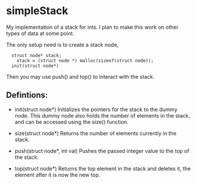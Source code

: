 # simpleStack
My implementation of a stack for ints. I plan to make this work on other types of data at some point.

The only setup need is to create a stack node,
```
  struct node* stack;
	stack = (struct node *) malloc(sizeof(struct node));
  init(struct node*)
```
Then you may use push() and top() to interact with the stack.

## Defintions:
* init(struct node*)
    Initializes the pointers for the stack to the dummy node. This dummy node also holds the number of elements in the stack, and can be accessed using the size() function.
    
* size(struct node*)
    Returns the number of elements currently in the stack.

* push(struct node*, int val)
    Pushes the passed integer value to the top of the stack.
    
* top(struct node*)
    Returns the top element in the stack and deletes it, the element after it is now the new top.
